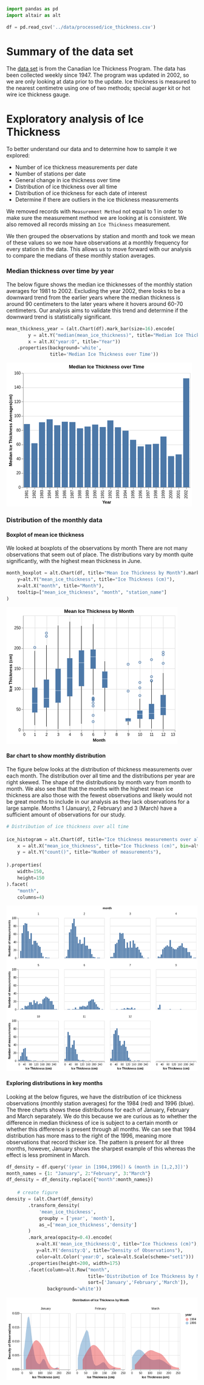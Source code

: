 ```python
import pandas as pd
import altair as alt
```


```python
df = pd.read_csv('../data/processed/ice_thickness.csv')

```

# Summary of the data set

The [data set](https://www.canada.ca/en/environment-climate-change/services/ice-forecasts-observations/latest-conditions/archive-overview/thickness-data.html) is from the Canadian Ice Thickness Program. The data has been collected weekly since 1947. The program was updated in 2002, so we are only looking at data prior to the update. Ice thickness is measured to the nearest centimetre using one of two methods; special auger kit or hot wire ice thickness gauge. 

# Exploratory analysis of Ice Thickness

To better understand our data and to determine how to sample it we explored: 
- Number of ice thickness measurements per date
- Number of stations per date
- General change in ice thickness over time
- Distribution of ice thickness over all time
- Distribution of ice thickness for each date of interest
- Determine if there are outliers in the ice thickness measurements

We removed records with `Measurement Method` not equal to 1 in order to make sure the measurement method we are looking at is consistent. 
We also removed all records missing an `Ice Thickness` measurement.

We then grouped the observations by station and month and took we mean of these values so we now have observations at a monthly frequency for every station in the data. This allows us to move forward with our analysis to compare the medians of these monthly station averages.

### Median thickness over time by year

The below figure shows the median ice thicknesses of the monthly station averages for 1981 to 2002. Excluding the year 2002, there looks to be a downward trend from the earlier years where the median thickness is around 90 centimeters to the later years where it hovers around 60-70 centimeters. Our analysis aims to validate this trend and determine if the downward trend is statistically significant.


```python
mean_thickness_year = (alt.Chart(df).mark_bar(size=16).encode(
        y = alt.Y("median(mean_ice_thickness)", title="Median Ice Thickness Averages(cm)"),
        x = alt.X("year:O", title="Year"))
    .properties(background='white', 
                title='Median Ice Thickness over Time'))
```

<img src="EDA_notebook_visuals/visualization.png">

### Distribution of the monthly data

#### Boxplot of mean ice thickness
We looked at boxplots of the observations by month There are not many observations that seem out of place. The distributions vary by month quite significantly, with the highest mean thickness in June. 


```python
month_boxplot = alt.Chart(df, title="Mean Ice Thickness by Month").mark_boxplot().encode(
    y=alt.Y("mean_ice_thickness", title="Ice Thickness (cm)"),
    x=alt.X("month", title="Month"),
    tooltip=["mean_ice_thickness", "month", "station_name"]
)
```

<img src="EDA_notebook_visuals/visualization (1).png">

#### Bar chart to show monthly distribution

The figure below looks at the distribution of thickness measurements over each month. The distribution over all time and the distributions per year are right skewed. The shape of the distributions by month vary from month to month. We also see that that the months with the highest mean ice thickness are also those with the fewest observations and likely would not be great months to include in our analysis as they lack observations for a large sample. Months 1 (January), 2 February) and 3 (March) have a sufficient amount of observations for our study.


```python
# Distribution of ice thickness over all time

ice_histogram = alt.Chart(df, title="Ice thickness measurements over all time").mark_bar().encode(
    x = alt.X("mean_ice_thickness", title="Ice Thickness (cm)", bin=alt.Bin(maxbins=40)),
    y = alt.Y("count()", title="Number of measurements"), 
    
).properties(
    width=150,
    height=150
).facet(
    "month",
    columns=4)
```

<img src="EDA_notebook_visuals/visualization (2).png">

#### Exploring distributions in key months

Looking at the below figures, we have the distribution of ice thickness observations (monthly station averages) for the 1984 (red) and 1996 (blue). The three charts shows these distributions for each of January, February and March separately. We do this because we are curious as to whether the difference in median thickness of ice is subject to a certain month or whether this difference is present through all months. We can see that 1984 distribution has more mass to the right of the 1996, meaning more observations that record thicker ice. The pattern is present for all three months, however, January shows the sharpest example of this whereas the effect is less prominent in March. 


```python
df_density = df.query('(year in [1984,1996]) & (month in [1,2,3])')
month_names = {1: "January", 2:"February", 3:"March"}
df_density = df_density.replace({"month":month_names})
    
    # create figure
density = (alt.Chart(df_density)
        .transform_density(
            'mean_ice_thickness',
            groupby = ['year', 'month'],
            as_=['mean_ice_thickness','density']
        )
        .mark_area(opacity=0.4).encode(
           x=alt.X('mean_ice_thickness:Q', title="Ice Thickness (cm)"),
           y=alt.Y('density:Q', title="Density of Observations"),
           color=alt.Color('year:O', scale=alt.Scale(scheme="set1")))
        .properties(height=200, width=175)
        .facet(column=alt.Row("month",
                              title='Distribution of Ice Thickness by Month',
                              sort=['January','February','March']), 
               background='white'))
```

<img src="EDA_notebook_visuals/visualization (3).png">
